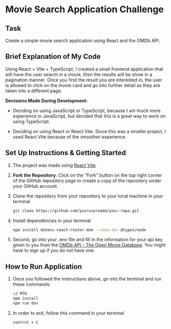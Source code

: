 # Movie Search Application Challenge


## Task

Create a simple movie search application using React and the OMDb API.


## Brief Explanation of My Code

Using React + Vite + TypeScript, I created a small frontend application that will have the user search in a movie, then the results will be show in a pagination manner. Once you find the result you are interested in, the user is allowed to click on the movie card and go into further detail as they are taken into a different page. 


**Decisions Made During Development:** 
- Deciding on using JavaScript or TypeScript, because I am much more experience in JavaScript, but decided that this is a great way to work on using TypeScript.

- Deciding on using React or React Vite. Since this was a smaller project, I used React Vite because of the smoother experience. 

## Set Up Instructions & Getting Started

1. The project was made using [React Vite](https://vitejs.dev/guide/).

2. **Fork the Repository**: Click on the "Fork" button on the top right corner of the GitHub repository page to create a copy of the repository under your GitHub account.

3. Clone the repository from your repository to your local machine in your terminal
   ```bash
   git clone https://github.com/yourusername/your-repo.git

4. Install dependencies in your terminal
    ```bash
    npm install dotenv react-router-dom --save-dev @types/node

5. Second, go into your .env file and fill in the information for your api key given to you from the [OMDb API - The Open Movie Database](http://www.omdbapi.com/). You might have to sign up if you do not have one.


## How to Run Application

1. Once you followed the instructions above, go into the terminal and run these commands:
    ```bash
    cd MTH
    npm install
    npm run dev

2. In order to exit, follow this command in your terminal
    ```bash
    control + C
